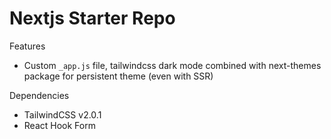 # Nextjs Starter Repo

Features

- Custom `_app.js` file, tailwindcss dark mode combined with next-themes package for persistent theme (even with SSR)

Dependencies

- TailwindCSS v2.0.1
- React Hook Form

